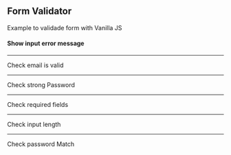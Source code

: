 ## Form Validator

Example to validade form with Vanilla JS

#### **Show input error message**

---

Check email is valid

---

Check strong Password

---

Check required fields

---

Check input length

---

Check password Match
